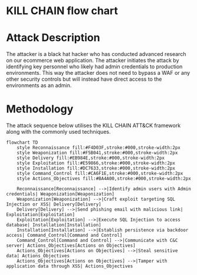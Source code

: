 # KILL CHAIN flow chart

# Attack Description

The attacker is a black hat hacker who has conducted advanced research on our ecommerce web application. The attacker initiates the attack by identifying key personnel who likely had admin credentials to production environments. This way the attacker does not need to bypass a WAF or any other security controls but will instead have direct access to the environments as an admin.

# Methodology
The attack sequence below utilises the KILL CHAIN ATT&CK framework along with the commonly used techniques. 

```mermaid
flowchart TD
    style Reconnaissance fill:#F4D03F,stroke:#000,stroke-width:2px
    style Weaponization fill:#F5B041,stroke:#000,stroke-width:2px
    style Delivery fill:#EB984E,stroke:#000,stroke-width:2px
    style Exploitation fill:#E59866,stroke:#000,stroke-width:2px
    style Installation fill:#DC7633,stroke:#000,stroke-width:2px
    style Command_Control fill:#CA6F1E,stroke:#000,stroke-width:2px
    style Actions_Objectives fill:#BA4A00,stroke:#000,stroke-width:2px

    Reconnaissance[Reconnaissance] -->|Identify admin users with Admin credentials| Weaponization[Weaponization]
    Weaponization[Weaponization] -->|Craft exploit targeting SQL Injection or XSS| Delivery[Delivery]
    Delivery[Delivery] -->|Send phishing email with malicious link| Exploitation[Exploitation]
    Exploitation[Exploitation] -->|Execute SQL Injection to access database| Installation[Installation]
    Installation[Installation] -->|Establish persistence via backdoor access| Command_Control[Command and Control]
    Command_Control[Command and Control] -->|Communicate with C&C server| Actions_Objectives[Actions on Objectives]
    Actions_Objectives[Actions on Objectives] -->|Steal sensitive data| Actions_Objectives
    Actions_Objectives[Actions on Objectives] -->|Tamper with application data through XSS| Actions_Objectives





